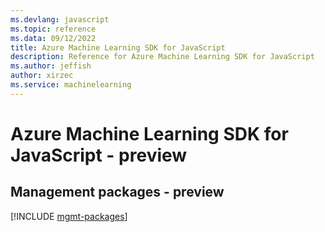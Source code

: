 ```yaml
---
ms.devlang: javascript
ms.topic: reference
ms.data: 09/12/2022
title: Azure Machine Learning SDK for JavaScript
description: Reference for Azure Machine Learning SDK for JavaScript
ms.author: jeffish
author: xirzec
ms.service: machinelearning
---
```

# Azure Machine Learning SDK for JavaScript - preview

## Management packages - preview
[!INCLUDE [mgmt-packages](machine-learning-mgmt-index.md)]